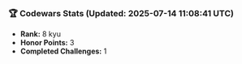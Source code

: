 ### 🏆 Codewars Stats (Updated: 2025-07-14 11:08:41 UTC)

- **Rank:** 8 kyu
- **Honor Points:** 3
- **Completed Challenges:** 1
